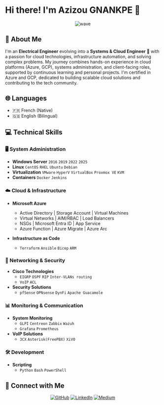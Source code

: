 # Hi there! I'm Azizou GNANKPE 👋 

<div align="center">
  <img src="https://user-images.githubusercontent.com/18350557/176309783-0785949b-9127-417c-8b55-ab5a4333674e.gif" alt="wave" />
</div>

## 🚀 About Me
I'm an **Electrical Engineer** evolving into a **Systems & Cloud Engineer** 🌟 with a passion for cloud technologies, infrastructure automation, and solving complex problems. My journey combines hands-on experience in cloud platforms (Azure, GCP), systems administration, and client-facing roles, supported by continuous learning and personal projects. I'm certified in Azure and GCP, dedicated to building scalable cloud solutions and contributing to the tech community.

## 🌐 Languages
- 🇫🇷 French (Native)
- 🇬🇧 English (Bilingual)

## 💻 Technical Skills

### 🖥️ System Administration
- **Windows Server** `2016` `2019` `2022` `2025`
- **Linux** `CentOS` `RHEL` `Ubuntu` `Debian`
- **Virtualization** `VMware` `HyperV` `VirtualBox` `Proxmox VE` `KVM`
- **Containers** `Docker` `Jenkins`

### ☁️ Cloud & Infrastructure
- **Microsoft Azure**
  - Active Directory | Storage Account | Virtual Machines
  - Virtual Networks | AIM/RBAC | Load Balancers
  - NSGs | Microsoft Entra ID | App Service
  - Azure Function | Azure Migrate | Azure Arc

- **Infrastructure as Code**
  - `Terraform` `Ansible` `Bicep` `ARM`

### 🔧 Networking & Security
- **Cisco Technologies**
  - `EIGRP` `OSPF` `RIP` `Inter-VLANs routing`
  - `VoIP` `ACL`
- **Security Solutions**
  - `pfSense` `OPNsense` `DynFi` `Apache Guacamole`

### 📊 Monitoring & Communication
- **System Monitoring**
  - `GLPI` `Centreon` `Zabbix` `Wazuh`
  - `Grafana` `Prometheus`
- **VoIP Solutions**
  - `3CX` `Asterisk(FreePBX)` `XiVO`

### 🛠️ Development
- **Scripting**
  - `Python` `Bash` `PowerShell`

## 🤝 Connect with Me

<div align="center">

[![GitHub](https://img.shields.io/badge/GitHub-Curious4Tech-181717?style=for-the-badge&logo=github&logoColor=white)](https://github.com/Curious4Tech)
[![LinkedIn](https://img.shields.io/badge/LinkedIn-Connect-0077B5?style=for-the-badge&logo=linkedin&logoColor=white)](https://www.linkedin.com/in/azizou-gnankpe/)
[![Medium](https://img.shields.io/badge/Medium-Follow-12100E?style=for-the-badge&logo=medium&logoColor=white)](http://www.medium.com/@Curious4Tech)

</div>

                  
                  
